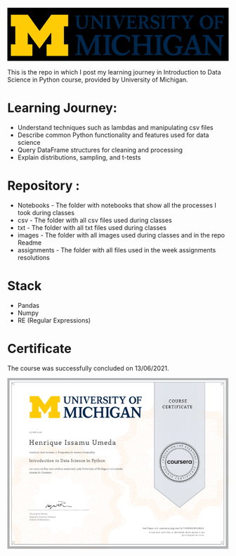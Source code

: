 
![](images/um-logo.png)


This is the repo in which I post my learning journey in Introduction to Data Science in Python course, provided by University of Michigan.

# Learning Journey:
- Understand techniques such as lambdas and manipulating csv files
- Describe common Python functionality and features used for data science
- Query DataFrame structures for cleaning and processing
- Explain distributions, sampling, and t-tests


# Repository :
- Notebooks - The folder with notebooks that show all the processes I took during classes
- csv - The folder with all csv files used during classes
- txt - The folder with all txt files used during classes
- images - The folder with all images used during classes and in the repo Readme
- assignments - The folder with all files used in the week assignments resolutions


# Stack 
- Pandas
- Numpy
- RE (Regular Expressions)


# Certificate 
The course was successfully concluded on 13/06/2021.

![](images/certificate.png)



